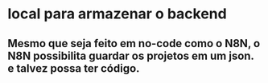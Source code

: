# local para armazenar o backend

## Mesmo que seja feito em no-code como o N8N, o N8N possibilita guardar os projetos em um json. e talvez possa ter código.
